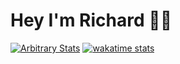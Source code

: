 # Hey I'm Richard 👨🏻

[![Arbitrary Stats](https://github-readme-stats.vercel.app/api/top-langs/?username=rlgerma92&langs_count=10&layout=compact&card_width=445)](https://github.com/anuraghazra/github-readme-stats)
[![wakatime stats](https://github-readme-stats.vercel.app/api/wakatime?username=rlgerma92&layout=compact&custom_title=Last%20Seven%20Days)](https://github.com/anuraghazra/github-readme-stats)

